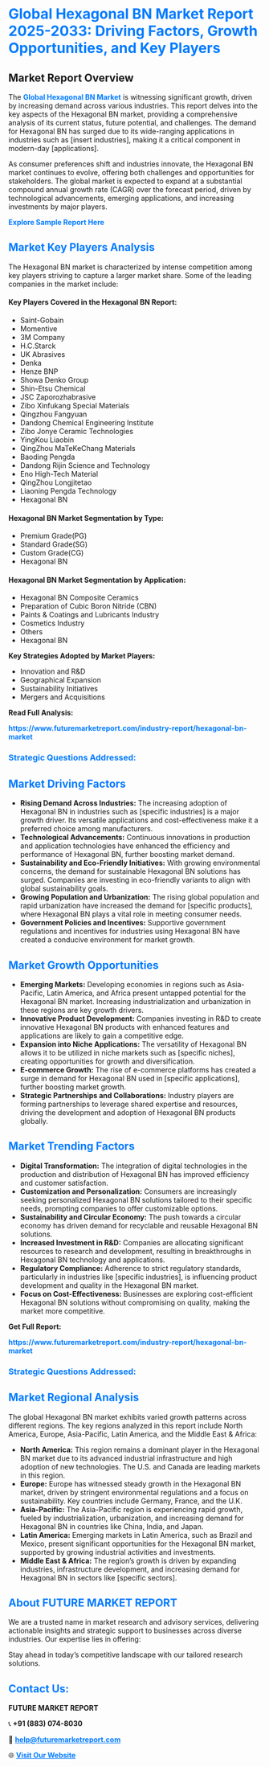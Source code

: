 <h1 style="color: #007BFF;">Global Hexagonal BN Market Report 2025-2033: Driving Factors, Growth Opportunities, and Key Players</h1>

<section id="overview">
<h2>Market Report Overview</h2>
<p>The <a href="https://www.futuremarketreport.com/industry-report/hexagonal-bn-market" style="color: #007BFF; text-decoration: none;"><strong>Global Hexagonal BN Market</strong></a> is witnessing significant growth, driven by increasing demand across various industries. This report delves into the key aspects of the Hexagonal BN market, providing a comprehensive analysis of its current status, future potential, and challenges. The demand for Hexagonal BN has surged due to its wide-ranging applications in industries such as [insert industries], making it a critical component in modern-day [applications].</p>
<p>As consumer preferences shift and industries innovate, the Hexagonal BN market continues to evolve, offering both challenges and opportunities for stakeholders. The global market is expected to expand at a substantial compound annual growth rate (CAGR) over the forecast period, driven by technological advancements, emerging applications, and increasing investments by major players.</p>
</section>

<section id="overview">
<p><a href="https://www.futuremarketreport.com/request-sample/reportId=30650" style="color: #007BFF; text-decoration: none;"><strong>Explore Sample Report Here</strong></a></p>
</section>

<section id="key-players">
<h2 style="color: #007BFF;">Market Key Players Analysis</h2>
<p>The Hexagonal BN market is characterized by intense competition among key players striving to capture a larger market share. Some of the leading companies in the market include:</p>
<h4>Key Players Covered in the Hexagonal BN Report:</h4>
<ul><li>Saint-Gobain</li><li>Momentive</li><li>3M Company</li><li>H.C.Starck</li><li>UK Abrasives</li><li>Denka</li><li>Henze BNP</li><li>Showa Denko Group</li><li>Shin-Etsu Chemical</li><li>JSC Zaporozhabrasive</li><li>Zibo Xinfukang Special Materials</li><li>Qingzhou Fangyuan</li><li>Dandong Chemical Engineering Institute</li><li>Zibo Jonye Ceramic Technologies</li><li>YingKou Liaobin</li><li>QingZhou MaTeKeChang Materials</li><li>Baoding Pengda</li><li>Dandong Rijin Science and Technology</li><li>Eno High-Tech Material</li><li>QingZhou Longjitetao</li><li>Liaoning Pengda Technology</li><li>Hexagonal BN</li></ul>
<h4>Hexagonal BN Market Segmentation by Type:</h4>
<ul><li>Premium Grade(PG)</li><li>Standard Grade(SG)</li><li>Custom Grade(CG)</li><li>Hexagonal BN</li></ul>

<h4>Hexagonal BN Market Segmentation by Application:</h4>
<ul><li>Hexagonal BN Composite Ceramics</li><li>Preparation of Cubic Boron Nitride (CBN)</li><li>Paints &amp; Coatings and Lubricants Industry</li><li>Cosmetics Industry</li><li>Others</li><li>Hexagonal BN</li></ul>
<p><strong>Key Strategies Adopted by Market Players:</strong></p>
<ul>
<li>Innovation and R&D</li>
<li>Geographical Expansion</li>
<li>Sustainability Initiatives</li>
<li>Mergers and Acquisitions</li>
</ul>
</section>

<section>
<p><strong>Read Full Analysis: </strong></p><a href="https://www.futuremarketreport.com/industry-report/hexagonal-bn-market" style="color: #007BFF; text-decoration: none;"><strong>https://www.futuremarketreport.com/industry-report/hexagonal-bn-market</strong></a>
<h3 style="color: #007BFF;">Strategic Questions Addressed:</h3>
</section>

<section id="driving-factors">
<h2 style="color: #007BFF;">Market Driving Factors</h2>
<ul>
<li><strong>Rising Demand Across Industries:</strong> The increasing adoption of Hexagonal BN in industries such as [specific industries] is a major growth driver. Its versatile applications and cost-effectiveness make it a preferred choice among manufacturers.</li>
<li><strong>Technological Advancements:</strong> Continuous innovations in production and application technologies have enhanced the efficiency and performance of Hexagonal BN, further boosting market demand.</li>
<li><strong>Sustainability and Eco-Friendly Initiatives:</strong> With growing environmental concerns, the demand for sustainable Hexagonal BN solutions has surged. Companies are investing in eco-friendly variants to align with global sustainability goals.</li>
<li><strong>Growing Population and Urbanization:</strong> The rising global population and rapid urbanization have increased the demand for [specific products], where Hexagonal BN plays a vital role in meeting consumer needs.</li>
<li><strong>Government Policies and Incentives:</strong> Supportive government regulations and incentives for industries using Hexagonal BN have created a conducive environment for market growth.</li>
</ul>
</section>

<section id="growth-opportunities">
<h2 style="color: #007BFF;">Market Growth Opportunities</h2>
<ul>
<li><strong>Emerging Markets:</strong> Developing economies in regions such as Asia-Pacific, Latin America, and Africa present untapped potential for the Hexagonal BN market. Increasing industrialization and urbanization in these regions are key growth drivers.</li>
<li><strong>Innovative Product Development:</strong> Companies investing in R&D to create innovative Hexagonal BN products with enhanced features and applications are likely to gain a competitive edge.</li>
<li><strong>Expansion into Niche Applications:</strong> The versatility of Hexagonal BN allows it to be utilized in niche markets such as [specific niches], creating opportunities for growth and diversification.</li>
<li><strong>E-commerce Growth:</strong> The rise of e-commerce platforms has created a surge in demand for Hexagonal BN used in [specific applications], further boosting market growth.</li>
<li><strong>Strategic Partnerships and Collaborations:</strong> Industry players are forming partnerships to leverage shared expertise and resources, driving the development and adoption of Hexagonal BN products globally.</li>
</ul>
</section>

<section id="trending-factors">
<h2 style="color: #007BFF;">Market Trending Factors</h2>
<ul>
<li><strong>Digital Transformation:</strong> The integration of digital technologies in the production and distribution of Hexagonal BN has improved efficiency and customer satisfaction.</li>
<li><strong>Customization and Personalization:</strong> Consumers are increasingly seeking personalized Hexagonal BN solutions tailored to their specific needs, prompting companies to offer customizable options.</li>
<li><strong>Sustainability and Circular Economy:</strong> The push towards a circular economy has driven demand for recyclable and reusable Hexagonal BN solutions.</li>
<li><strong>Increased Investment in R&D:</strong> Companies are allocating significant resources to research and development, resulting in breakthroughs in Hexagonal BN technology and applications.</li>
<li><strong>Regulatory Compliance:</strong> Adherence to strict regulatory standards, particularly in industries like [specific industries], is influencing product development and quality in the Hexagonal BN market.</li>
<li><strong>Focus on Cost-Effectiveness:</strong> Businesses are exploring cost-efficient Hexagonal BN solutions without compromising on quality, making the market more competitive.</li>
</ul>
</section>

<section>
<p><strong>Get Full Report: </strong></p><a href="https://www.futuremarketreport.com/industry-report/hexagonal-bn-market" style="color: #007BFF; text-decoration: none;"><strong>https://www.futuremarketreport.com/industry-report/hexagonal-bn-market</strong></a>
<h3 style="color: #007BFF;">Strategic Questions Addressed:</h3>
</section>


<section id="regional-analysis">
<h2 style="color: #007BFF;">Market Regional Analysis</h2>
<p>The global Hexagonal BN market exhibits varied growth patterns across different regions. The key regions analyzed in this report include North America, Europe, Asia-Pacific, Latin America, and the Middle East & Africa:</p>
<ul>
<li><strong>North America:</strong> This region remains a dominant player in the Hexagonal BN market due to its advanced industrial infrastructure and high adoption of new technologies. The U.S. and Canada are leading markets in this region.</li>
<li><strong>Europe:</strong> Europe has witnessed steady growth in the Hexagonal BN market, driven by stringent environmental regulations and a focus on sustainability. Key countries include Germany, France, and the U.K.</li>
<li><strong>Asia-Pacific:</strong> The Asia-Pacific region is experiencing rapid growth, fueled by industrialization, urbanization, and increasing demand for Hexagonal BN in countries like China, India, and Japan.</li>
<li><strong>Latin America:</strong> Emerging markets in Latin America, such as Brazil and Mexico, present significant opportunities for the Hexagonal BN market, supported by growing industrial activities and investments.</li>
<li><strong>Middle East & Africa:</strong> The region’s growth is driven by expanding industries, infrastructure development, and increasing demand for Hexagonal BN in sectors like [specific sectors].</li>
</ul>
</section>

<footer>
<h2 style="color: #007BFF;">About FUTURE MARKET REPORT</h2>
<p>We are a trusted name in market research and advisory services, delivering actionable insights and strategic support to businesses across diverse industries. Our expertise lies in offering:</p>

<p>Stay ahead in today’s competitive landscape with our tailored research solutions.</p>

<h2 style="color: #007BFF;">Contact Us:</h2>
<p><strong>FUTURE MARKET REPORT</strong></p>
<p>📞 <strong>+91 (883) 074-8030</strong></p>
<p>📧 <strong><a href="mailto:help@futuremarketreport.com" style="color: #007BFF;">help@futuremarketreport.com</a></strong></p>
<p>🌐 <strong><a href="https://www.futuremarketreport.com/" style="color: #007BFF;">Visit Our Website</a></strong></p>
</footer>